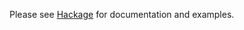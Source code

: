 Please see [Hackage][h] for documentation and examples.

[h]: http://hackage.haskell.org/package/ReplicateEffects
